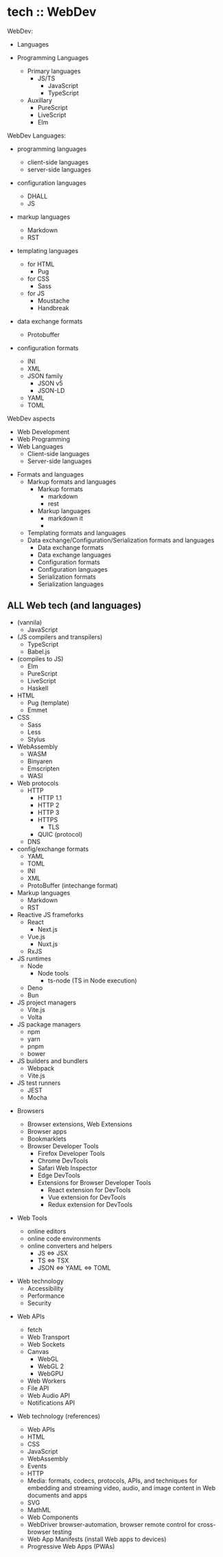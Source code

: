 # tech :: WebDev



WebDev:
- Languages
- Programming Languages

  - Primary languages
    - JS/TS
      - JavaScript
      - TypeScript
  - Auxillary
    - PureScript
    - LiveScript
    - Elm


WebDev Languages:
- programming languages
  - client-side languages
  - server-side languages
- configuration languages
  - DHALL
  - JS
- markup languages
  - Markdown
  - RST
- templating languages
  - for HTML
    - Pug
  - for CSS
    - Sass
  - for JS
    - Moustache
    - Handbreak




- data exchange formats
  - Protobuffer
- configuration formats
  - INI
  - XML
  - JSON family
    - JSON v5
    - JSON-LD
  - YAML
  - TOML


WebDev aspects
- Web Development
- Web Programming
- Web Languages
  - Client-side languages
  - Server-side languages

* Formats and languages
  - Markup formats and languages
    - Markup formats
      - markdown
      - rest
    - Markup languages
      - markdown it
      - 
  - Templating formats and languages
  * Data exchange/Configuration/Serialization formats and languages
    - Data exchange formats
    - Data exchange languages
    - Configuration formats
    - Configuration languages
    - Serialization formats
    - Serialization languages


## ALL Web tech (and languages)

- (vannila)
  - JavaScript
- (JS compilers and transpilers)
  - TypeScript
  - Babel.js
- (compiles to JS)
  - Elm
  - PureScript
  - LiveScript
  - Haskell
- HTML
  - Pug (template)
  - Emmet
- CSS
  - Sass
  - Less
  - Stylus
- WebAssembly
  - WASM
  - Binyaren
  - Emscripten
  - WASI
- Web protocols
  - HTTP
    - HTTP 1.1
    - HTTP 2
    - HTTP 3
    - HTTPS
      - TLS
    - QUIC (protocol)
  - DNS
- config/exchange formats
  - YAML
  - TOML
  - INI
  - XML
  - ProtoBuffer (intechange format)
- Markup languages
  - Markdown
  - RST
- Reactive JS frameforks
  - React
    - Next.js
  - Vue.js
    - Nuxt.js
  - RxJS
- JS runtimes
  - Node
    - Node tools
      - ts-node (TS in Node execution)
  - Deno
  - Bun
- JS project managers
  - Vite.js
  - Volta
- JS package managers
  - npm
  - yarn
  - pnpm
  - bower
- JS builders and bundlers
  - Webpack
  - Vite.js
- JS test runners
  - JEST
  - Mocha

* Browsers
  - Browser extensions, Web Extensions
  - Browser apps
  - Bookmarklets
  * Browser Developer Tools
    - Firefox Developer Tools
    - Chrome DevTools
    - Safari Web Inspector
    - Edge DevTools
    - Extensions for Browser Developer Tools
      - React extension for DevTools
      - Vue extension for DevTools
      - Redux extension for DevTools

* Web Tools
  * online editors
  * online code environments
  * online converters and helpers
    - JS ⇔ JSX
    - TS ⇔ TSX
    - JSON ⇔ YAML ⇔ TOML


- Web technology
  - Accessibility
  - Performance
  - Security


* Web APIs
  - fetch
  - Web Transport
  - Web Sockets
  - Canvas
    - WebGL
    - WebGL 2
    - WebGPU
  - Web Workers
  - File API
  - Web Audio API
  - Notifications API


* Web technology (references)
  - Web APIs
  - HTML
  - CSS
  - JavaScript
  - WebAssembly
  - Events
  - HTTP
  - Media: formats, codecs, protocols, APIs, and techniques for embedding and streaming video, audio, and image content in Web documents and apps
  - SVG
  - MathML
  - Web Components
  - WebDriver
    browser-automation, browser remote control for cross-browser testing
  - Web App Manifests (install Web apps to devices)
  - Progressive Web Apps (PWAs)
